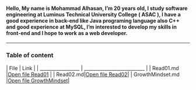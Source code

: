 #### Hello, My name is Mohammad Alhasan, I’m 20 years old, I study software engineering at Luminus Technical University College ( ASAC ), I have a good experience in back-end like Java programing language also C++ and good experience at MySQL, I’m interested to develop my skills in front-end and I hope to work as a web developer.
---
### Table of content 
| File              | Link                       |
| _________________ | __________________________ |
| Read01.md         |[Open file Read01](https://mohammad-01.github.io/reading-notes/Read01)     |
| Read02.md|[Open file Read02](https://mohammad-01.github.io/reading-notes/Read02)|
| GrowthMindset.md  |[Open file GrowthMindset](https://mohammad-01.github.io/reading-notes/GrowthMindset)|





